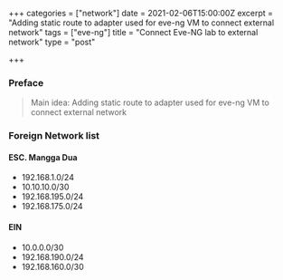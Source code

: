 +++
categories = ["network"]
date = 2021-02-06T15:00:00Z
excerpt = "Adding static route to adapter used for eve-ng VM to connect external network"
tags = ["eve-ng"]
title = "Connect Eve-NG lab to external network"
type = "post"

+++
### Preface

> Main idea: Adding static route to adapter used for eve-ng VM to connect external network

### Foreign Network list

#### ESC. Mangga Dua

* 192.168.1.0/24
* 10.10.10.0/30
* 192.168.195.0/24
* 192.168.175.0/24

#### EIN

* 10.0.0.0/30
* 192.168.190.0/24
* 192.168.160.0/30